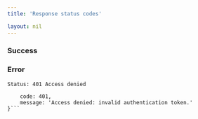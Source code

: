 ```yaml
---
title: 'Response status codes'

layout: nil
---
```


### Success

### Error

```Status: 401 Access denied```

```{
    code: 401,
    message: 'Access denied: invalid authentication token.'
}```